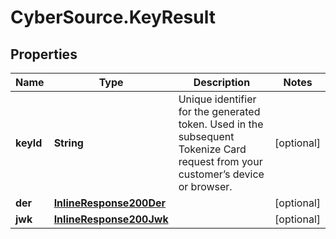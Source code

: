 # CyberSource.KeyResult

## Properties
Name | Type | Description | Notes
------------ | ------------- | ------------- | -------------
**keyId** | **String** | Unique identifier for the generated token. Used in the subsequent Tokenize Card request from your customer’s device or browser. | [optional] 
**der** | [**InlineResponse200Der**](InlineResponse200Der.md) |  | [optional] 
**jwk** | [**InlineResponse200Jwk**](InlineResponse200Jwk.md) |  | [optional] 


